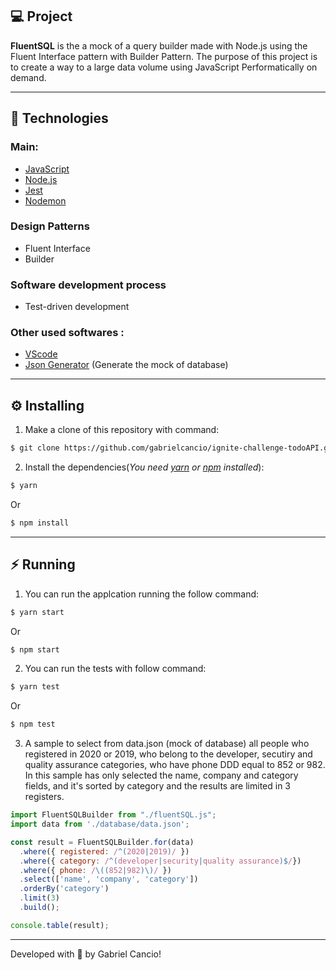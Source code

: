 ## :computer: Project
**FluentSQL** is the a mock of a query builder made with Node.js using the Fluent Interface pattern with Builder Pattern. The purpose of this project is to create a way to a large data volume using JavaScript Performatically on demand.

---

## :rocket: Technologies
### **Main:**
- [JavaScript](https://developer.mozilla.org/en-US/docs/Web/JavaScript)
- [Node.js](https://nodejs.org/en/)
- [Jest](https://jestjs.io/)
- [Nodemon](https://nodemon.io/)

### **Design Patterns**
- Fluent Interface
- Builder

### **Software development process**
- Test-driven development

### **Other used softwares :**
- [VScode](https://code.visualstudio.com/)
- [Json Generator](https://next.json-generator.com/NJafGjxXq) (Generate the mock of database)

---


## :gear: Installing
1. Make a clone of this repository with command: 
```bash
$ git clone https://github.com/gabrielcancio/ignite-challenge-todoAPI.git
```

2. Install the dependencies(*You need [yarn](https://yarnpkg.com/getting-started/install) or [npm](https://www.npmjs.com/get-npm) installed*): 
```bash
$ yarn
```
Or
```bash
$ npm install
```

---

## :zap: Running
1. You can run the applcation running the follow command:
```bash
$ yarn start
```
Or
```bash
$ npm start
```
2. You can run the tests with follow command:
```bash
$ yarn test
```
Or
```bash
$ npm test
``` 

3. A sample to select from data.json (mock of database) all people who registered in 2020 or 2019, who belong to the developer, secutiry and quality assurance categories, who have phone DDD equal to 852 or 982. In this sample has only selected the name, company and category fields, and it's sorted by category and the results are limited in 3 registers.
  
```js
import FluentSQLBuilder from "./fluentSQL.js";
import data from './database/data.json';

const result = FluentSQLBuilder.for(data)
  .where({ registered: /^(2020|2019)/ })
  .where({ category: /^(developer|security|quality assurance)$/})
  .where({ phone: /\((852|982)\)/ })
  .select(['name', 'company', 'category'])
  .orderBy('category')
  .limit(3)
  .build();

console.table(result);
```
---
Developed with :green_heart: by Gabriel Cancio!